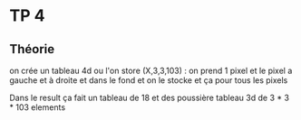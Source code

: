 # TP 4 
## Théorie
on crée un tableau 4d ou l'on store (X,3,3,103) :
on prend 1 pixel et le pixel a gauche et à droite et dans le fond et on le stocke et ça pour tous les pixels

Dans le result ça fait un tableau de 18 et des poussière tableau 3d de 3 * 3 * 103 elements
